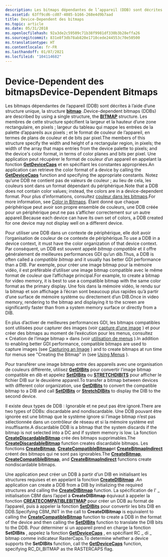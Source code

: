 ```yaml
---
description: Les bitmaps dépendantes de l’appareil (DDB) sont décrites à l’aide d’une structure unique, la structure BITMAP.
ms.assetid: 63ff9cd6-cd07-4085-b166-268e4d9b7aad
title: Device-Dependent des bitmaps
ms.topic: article
ms.date: 05/31/2018
ms.openlocfilehash: 92a3de2c59509c71b38f9981df330b3b28effa26
ms.sourcegitcommit: 831e8f3db78ab820e1710cede244553c70e50500
ms.translationtype: HT
ms.contentlocale: fr-FR
ms.lasthandoff: 01/07/2021
ms.locfileid: "104114682"
---
```

# <a name="device-dependent-bitmaps"></a><span data-ttu-id="f957d-103">Device-Dependent des bitmaps</span><span class="sxs-lookup"><span data-stu-id="f957d-103">Device-Dependent Bitmaps</span></span>

<span data-ttu-id="f957d-104">Les bitmaps dépendantes de l’appareil (DDB) sont décrites à l’aide d’une structure unique, la structure [**bitmap**](/windows/win32/api/wingdi/ns-wingdi-bitmap) .</span><span class="sxs-lookup"><span data-stu-id="f957d-104">Device-dependent bitmaps (DDBs) are described by using a single structure, the [**BITMAP**](/windows/win32/api/wingdi/ns-wingdi-bitmap) structure.</span></span> <span data-ttu-id="f957d-105">Les membres de cette structure spécifient la largeur et la hauteur d’une zone rectangulaire, en pixels ; largeur du tableau qui mappe les entrées de la palette d’appareils aux pixels ; et le format de couleur de l’appareil, en termes de plans de couleur et de bits par pixel.</span><span class="sxs-lookup"><span data-stu-id="f957d-105">The members of this structure specify the width and height of a rectangular region, in pixels; the width of the array that maps entries from the device palette to pixels; and the device's color format, in terms of color planes and bits per pixel.</span></span> <span data-ttu-id="f957d-106">Une application peut récupérer le format de couleur d’un appareil en appelant la fonction [**GetDeviceCaps**](/windows/desktop/api/Wingdi/nf-wingdi-getdevicecaps) et en spécifiant les constantes appropriées.</span><span class="sxs-lookup"><span data-stu-id="f957d-106">An application can retrieve the color format of a device by calling the [**GetDeviceCaps**](/windows/desktop/api/Wingdi/nf-wingdi-getdevicecaps) function and specifying the appropriate constants.</span></span> <span data-ttu-id="f957d-107">Notez qu’une DDB ne contient pas de valeurs de couleur ; au lieu de cela, les couleurs sont dans un format dépendant du périphérique.</span><span class="sxs-lookup"><span data-stu-id="f957d-107">Note that a DDB does not contain color values; instead, the colors are in a device-dependent format.</span></span> <span data-ttu-id="f957d-108">Pour plus d’informations, consultez [couleur dans les bitmaps](color-in-bitmaps.md).</span><span class="sxs-lookup"><span data-stu-id="f957d-108">For more information, see [Color in Bitmaps](color-in-bitmaps.md).</span></span> <span data-ttu-id="f957d-109">Étant donné que chaque périphérique peut avoir son propre ensemble de couleurs, une DDB créée pour un périphérique peut ne pas s’afficher correctement sur un autre appareil.</span><span class="sxs-lookup"><span data-stu-id="f957d-109">Because each device can have its own set of colors, a DDB created for one device may not display well on a different device.</span></span>

<span data-ttu-id="f957d-110">Pour utiliser une DDB dans un contexte de périphérique, elle doit avoir l’organisation de couleur de ce contexte de périphérique.</span><span class="sxs-lookup"><span data-stu-id="f957d-110">To use a DDB in a device context, it must have the color organization of that device context.</span></span> <span data-ttu-id="f957d-111">Par conséquent, un DDB est souvent appelé *bitmap compatible* et il offre généralement de meilleures performances GDI qu’un dib.</span><span class="sxs-lookup"><span data-stu-id="f957d-111">Thus, a DDB is often called a *compatible bitmap* and it usually has better GDI performance than a DIB.</span></span> <span data-ttu-id="f957d-112">Par exemple, pour créer une image bitmap pour la mémoire vidéo, il est préférable d’utiliser une image bitmap compatible avec le même format de couleur que l’affichage principal.</span><span class="sxs-lookup"><span data-stu-id="f957d-112">For example, to create a bitmap for video memory, it is best to use a compatible bitmap with the same color format as the primary display.</span></span> <span data-ttu-id="f957d-113">Une fois dans la mémoire vidéo, le rendu sur la bitmap et son affichage à l’écran sont beaucoup plus rapides qu’à partir d’une surface de mémoire système ou directement d’un DIB.</span><span class="sxs-lookup"><span data-stu-id="f957d-113">Once in video memory, rendering to the bitmap and displaying it to the screen are significantly faster than from a system memory surface or directly from a DIB.</span></span>

<span data-ttu-id="f957d-114">En plus d’activer de meilleures performances GDI, les bitmaps compatibles sont utilisées pour capturer des images (voir [capture d’une image](capturing-an-image.md) ) et pour créer des bitmaps au moment de l’exécution pour les menus, consultez « Création de l’image bitmap » dans (voir [utilisation de menus](../menurc/using-menus.md) ).</span><span class="sxs-lookup"><span data-stu-id="f957d-114">In addition to enabling better GDI performance, compatible bitmaps are used to capture images (see [Capturing an Image](capturing-an-image.md) ) and to create bitmaps at run time for menus see "Creating the Bitmap" in (see [Using Menus](../menurc/using-menus.md) ).</span></span>

<span data-ttu-id="f957d-115">Pour transférer une image bitmap entre des appareils avec une organisation de couleurs différente, utilisez [**GetDIBits**](/windows/desktop/api/Wingdi/nf-wingdi-getdibits) pour convertir l’image bitmap compatible en dib et appelez [**SetDIBits**](/windows/desktop/api/Wingdi/nf-wingdi-setdibits) ou [**STRETCHDIBITS**](/windows/desktop/api/Wingdi/nf-wingdi-stretchdibits) pour afficher le fichier DIB sur le deuxième appareil.</span><span class="sxs-lookup"><span data-stu-id="f957d-115">To transfer a bitmap between devices with different color organization, use [**GetDIBits**](/windows/desktop/api/Wingdi/nf-wingdi-getdibits) to convert the compatible bitmap to a DIB and call [**SetDIBits**](/windows/desktop/api/Wingdi/nf-wingdi-setdibits) or [**StretchDIBits**](/windows/desktop/api/Wingdi/nf-wingdi-stretchdibits) to display the DIB to the second device.</span></span>

<span data-ttu-id="f957d-116">Il existe deux types de DDB : Ignorable et ne peut pas être ignoré.</span><span class="sxs-lookup"><span data-stu-id="f957d-116">There are two types of DDBs: discardable and nondiscardable.</span></span> <span data-ttu-id="f957d-117">Une DDB pouvant être ignorée est une bitmap que le système ignore si l’image bitmap n’est pas sélectionnée dans un contrôleur de réseau et si la mémoire système est insuffisante.</span><span class="sxs-lookup"><span data-stu-id="f957d-117">A discardable DDB is a bitmap that the system discards if the bitmap is not selected into a DC and if system memory is low.</span></span> <span data-ttu-id="f957d-118">La fonction [**CreateDiscardableBitmap**](/windows/desktop/api/Wingdi/nf-wingdi-creatediscardablebitmap) crée des bitmaps supprimables.</span><span class="sxs-lookup"><span data-stu-id="f957d-118">The [**CreateDiscardableBitmap**](/windows/desktop/api/Wingdi/nf-wingdi-creatediscardablebitmap) function creates discardable bitmaps.</span></span> <span data-ttu-id="f957d-119">Les fonctions [**CreateBitmap**](/windows/desktop/api/Wingdi/nf-wingdi-createbitmap), [**CreateCompatibleBitmap**](/windows/desktop/api/Wingdi/nf-wingdi-createcompatiblebitmap)et [**CreateBitmapIndirect**](/windows/desktop/api/Wingdi/nf-wingdi-createbitmapindirect) créent des bitmaps qui ne sont pas ignorables.</span><span class="sxs-lookup"><span data-stu-id="f957d-119">The [**CreateBitmap**](/windows/desktop/api/Wingdi/nf-wingdi-createbitmap), [**CreateCompatibleBitmap**](/windows/desktop/api/Wingdi/nf-wingdi-createcompatiblebitmap), and [**CreateBitmapIndirect**](/windows/desktop/api/Wingdi/nf-wingdi-createbitmapindirect) functions create nondiscardable bitmaps.</span></span>

<span data-ttu-id="f957d-120">Une application peut créer un DDB à partir d’un DIB en initialisant les structures requises et en appelant la fonction [**CreateDIBitmap**](/windows/desktop/api/Wingdi/nf-wingdi-createdibitmap) .</span><span class="sxs-lookup"><span data-stu-id="f957d-120">An application can create a DDB from a DIB by initializing the required structures and calling the [**CreateDIBitmap**](/windows/desktop/api/Wingdi/nf-wingdi-createdibitmap) function.</span></span> <span data-ttu-id="f957d-121">La spécification de l' \_ initialisation CBM dans l’appel à **CreateDIBitmap** équivaut à appeler la fonction [**CREATECOMPATIBLEBITMAP**](/windows/desktop/api/Wingdi/nf-wingdi-createcompatiblebitmap) pour créer un DDB au format de l’appareil, puis à appeler la fonction [**SetDIBits**](/windows/desktop/api/Wingdi/nf-wingdi-setdibits) pour convertir les bits DIB en DDB.</span><span class="sxs-lookup"><span data-stu-id="f957d-121">Specifying CBM\_INIT in the call to **CreateDIBitmap** is equivalent to calling the [**CreateCompatibleBitmap**](/windows/desktop/api/Wingdi/nf-wingdi-createcompatiblebitmap) function to create a DDB in the format of the device and then calling the [**SetDIBits**](/windows/desktop/api/Wingdi/nf-wingdi-setdibits) function to translate the DIB bits to the DDB.</span></span> <span data-ttu-id="f957d-122">Pour déterminer si un appareil prend en charge la fonction **SetDIBits** , appelez la fonction [**GetDeviceCaps**](/windows/desktop/api/Wingdi/nf-wingdi-getdevicecaps) , en spécifiant RC \_ di \_ bitmap comme indicateur RasterCaps.</span><span class="sxs-lookup"><span data-stu-id="f957d-122">To determine whether a device supports the **SetDIBits** function, call the [**GetDeviceCaps**](/windows/desktop/api/Wingdi/nf-wingdi-getdevicecaps) function, specifying RC\_DI\_BITMAP as the RASTERCAPS flag.</span></span>

 

 
